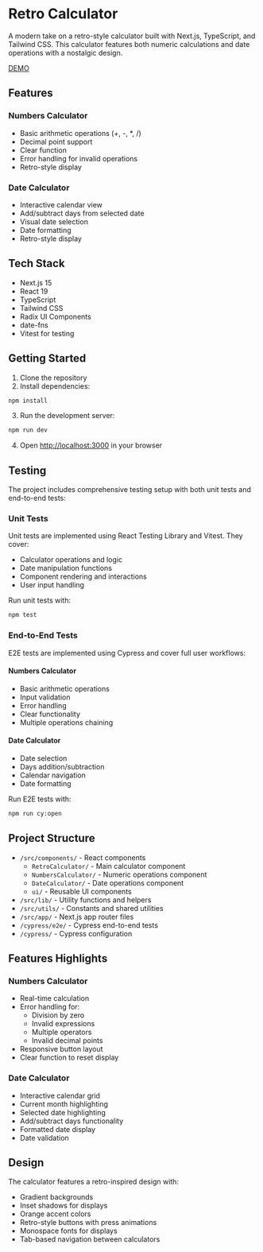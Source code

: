 # Retro Calculator

A modern take on a retro-style calculator built with Next.js, TypeScript, and Tailwind CSS. This calculator features both numeric calculations and date operations with a nostalgic design.

[DEMO](https://nextjs-calculator-roan.vercel.app/)

## Features

### Numbers Calculator

- Basic arithmetic operations (+, -, \*, /)
- Decimal point support
- Clear function
- Error handling for invalid operations
- Retro-style display

### Date Calculator

- Interactive calendar view
- Add/subtract days from selected date
- Visual date selection
- Date formatting
- Retro-style display

## Tech Stack

- Next.js 15
- React 19
- TypeScript
- Tailwind CSS
- Radix UI Components
- date-fns
- Vitest for testing

## Getting Started

1. Clone the repository
2. Install dependencies:

```bash
npm install
```

3. Run the development server:

```bash
npm run dev
```

4. Open [http://localhost:3000](http://localhost:3000) in your browser

## Testing

The project includes comprehensive testing setup with both unit tests and end-to-end tests:

### Unit Tests

Unit tests are implemented using React Testing Library and Vitest. They cover:

- Calculator operations and logic
- Date manipulation functions
- Component rendering and interactions
- User input handling

Run unit tests with:

```bash
npm test
```

### End-to-End Tests

E2E tests are implemented using Cypress and cover full user workflows:

#### Numbers Calculator

- Basic arithmetic operations
- Input validation
- Error handling
- Clear functionality
- Multiple operations chaining

#### Date Calculator

- Date selection
- Days addition/subtraction
- Calendar navigation
- Date formatting

Run E2E tests with:

```bash
npm run cy:open
```

## Project Structure

- `/src/components/` - React components
  - `RetroCalculator/` - Main calculator component
  - `NumbersCalculator/` - Numeric operations component
  - `DateCalculator/` - Date operations component
  - `ui/` - Reusable UI components
- `/src/lib/` - Utility functions and helpers
- `/src/utils/` - Constants and shared utilities
- `/src/app/` - Next.js app router files
- `/cypress/e2e/` - Cypress end-to-end tests
- `/cypress/` - Cypress configuration

## Features Highlights

### Numbers Calculator

- Real-time calculation
- Error handling for:
  - Division by zero
  - Invalid expressions
  - Multiple operators
  - Invalid decimal points
- Responsive button layout
- Clear function to reset display

### Date Calculator

- Interactive calendar grid
- Current month highlighting
- Selected date highlighting
- Add/subtract days functionality
- Formatted date display
- Date validation

## Design

The calculator features a retro-inspired design with:

- Gradient backgrounds
- Inset shadows for displays
- Orange accent colors
- Retro-style buttons with press animations
- Monospace fonts for displays
- Tab-based navigation between calculators

